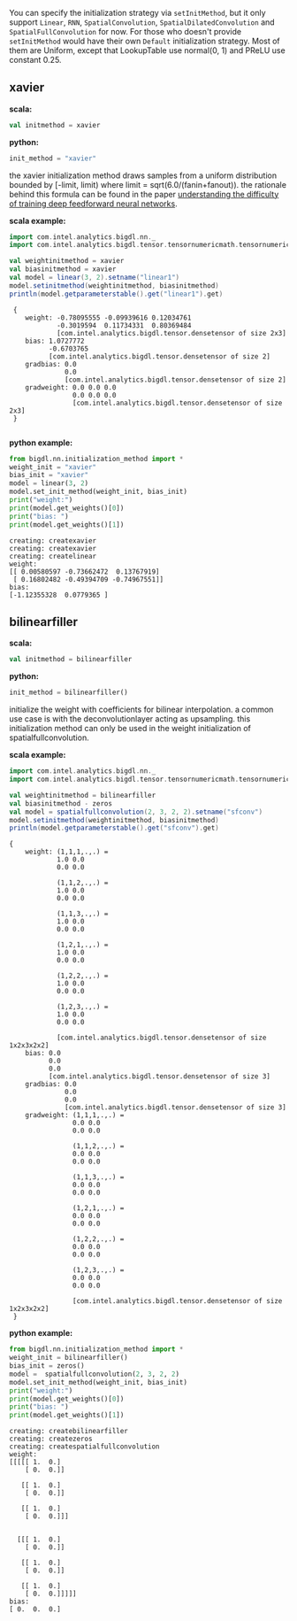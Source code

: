 You can specify the initialization strategy via `setInitMethod`, but it only support `Linear`, `RNN`, `SpatialConvolution`, `SpatialDilatedConvolution` and `SpatialFullConvolution` for now. For those who doesn't provide `setInitMethod` would have their own `Default` initialization strategy. Most of them are Uniform, except that LookupTable use normal(0, 1) and PReLU use constant 0.25.

## xavier ##


**scala:**
``` scala
val initmethod = xavier

```
**python:**
```python
init_method = "xavier"
```


the xavier initialization method draws samples from a uniform distribution
bounded by [-limit, limit) where limit = sqrt(6.0/(fanin+fanout)). the rationale
behind this formula can be found in the paper
[understanding the difficulty of training deep feedforward neural networks](http://jmlr.org/proceedings/papers/v9/glorot10a/glorot10a.pdf).



**scala example:**
```scala
import com.intel.analytics.bigdl.nn._
import com.intel.analytics.bigdl.tensor.tensornumericmath.tensornumeric.numericfloat

val weightinitmethod = xavier
val biasinitmethod = xavier
val model = linear(3, 2).setname("linear1")
model.setinitmethod(weightinitmethod, biasinitmethod)
println(model.getparameterstable().get("linear1").get)
```

```
 {
	weight: -0.78095555	-0.09939616	0.12034761	
	        -0.3019594	0.11734331	0.80369484	
	        [com.intel.analytics.bigdl.tensor.densetensor of size 2x3]
	bias: 1.0727772
	      -0.6703765
	      [com.intel.analytics.bigdl.tensor.densetensor of size 2]
	gradbias: 0.0
	          0.0
	          [com.intel.analytics.bigdl.tensor.densetensor of size 2]
	gradweight: 0.0	0.0	0.0	
	            0.0	0.0	0.0	
	            [com.intel.analytics.bigdl.tensor.densetensor of size 2x3]
 }


```

**python example:**
```python
from bigdl.nn.initialization_method import *
weight_init = "xavier"
bias_init = "xavier"
model = linear(3, 2)
model.set_init_method(weight_init, bias_init)
print("weight:")
print(model.get_weights()[0])
print("bias: ")
print(model.get_weights()[1])
```
```
creating: createxavier
creating: createxavier
creating: createlinear
weight:
[[ 0.00580597 -0.73662472  0.13767919]
 [ 0.16802482 -0.49394709 -0.74967551]]
bias: 
[-1.12355328  0.0779365 ]
```


## bilinearfiller ##


**scala:**
``` scala
val initmethod = bilinearfiller

```
**python:**
```python
init_method = bilinearfiller()
```

initialize the weight with coefficients for bilinear interpolation. a common use case is with the deconvolutionlayer acting as upsampling. this initialization method can only be used in the weight initialization of spatialfullconvolution.


**scala example:**
```scala
import com.intel.analytics.bigdl.nn._
import com.intel.analytics.bigdl.tensor.tensornumericmath.tensornumeric.numericfloat

val weightinitmethod = bilinearfiller
val biasinitmethod - zeros
val model = spatialfullconvolution(2, 3, 2, 2).setname("sfconv")
model.setinitmethod(weightinitmethod, biasinitmethod)
println(model.getparameterstable().get("sfconv").get)
```

```
{
	weight: (1,1,1,.,.) =
	        1.0	0.0	
	        0.0	0.0	
	        
	        (1,1,2,.,.) =
	        1.0	0.0	
	        0.0	0.0	
	        
	        (1,1,3,.,.) =
	        1.0	0.0	
	        0.0	0.0	
	        
	        (1,2,1,.,.) =
	        1.0	0.0	
	        0.0	0.0	
	        
	        (1,2,2,.,.) =
	        1.0	0.0	
	        0.0	0.0	
	        
	        (1,2,3,.,.) =
	        1.0	0.0	
	        0.0	0.0	
	        
	        [com.intel.analytics.bigdl.tensor.densetensor of size 1x2x3x2x2]
	bias: 0.0
	      0.0
	      0.0
	      [com.intel.analytics.bigdl.tensor.densetensor of size 3]
	gradbias: 0.0
	          0.0
	          0.0
	          [com.intel.analytics.bigdl.tensor.densetensor of size 3]
	gradweight: (1,1,1,.,.) =
	            0.0	0.0	
	            0.0	0.0	
	            
	            (1,1,2,.,.) =
	            0.0	0.0	
	            0.0	0.0	
	            
	            (1,1,3,.,.) =
	            0.0	0.0	
	            0.0	0.0	
	            
	            (1,2,1,.,.) =
	            0.0	0.0	
	            0.0	0.0	
	            
	            (1,2,2,.,.) =
	            0.0	0.0	
	            0.0	0.0	
	            
	            (1,2,3,.,.) =
	            0.0	0.0	
	            0.0	0.0	
	            
	            [com.intel.analytics.bigdl.tensor.densetensor of size 1x2x3x2x2]
 }

```

**python example:**
```python
from bigdl.nn.initialization_method import *
weight_init = bilinearfiller()
bias_init = zeros()
model =  spatialfullconvolution(2, 3, 2, 2)
model.set_init_method(weight_init, bias_init)
print("weight:")
print(model.get_weights()[0])
print("bias: ")
print(model.get_weights()[1])
```
```
creating: createbilinearfiller
creating: createzeros
creating: createspatialfullconvolution
weight:
[[[[[ 1.  0.]
    [ 0.  0.]]

   [[ 1.  0.]
    [ 0.  0.]]

   [[ 1.  0.]
    [ 0.  0.]]]


  [[[ 1.  0.]
    [ 0.  0.]]

   [[ 1.  0.]
    [ 0.  0.]]

   [[ 1.  0.]
    [ 0.  0.]]]]]
bias: 
[ 0.  0.  0.]


```
